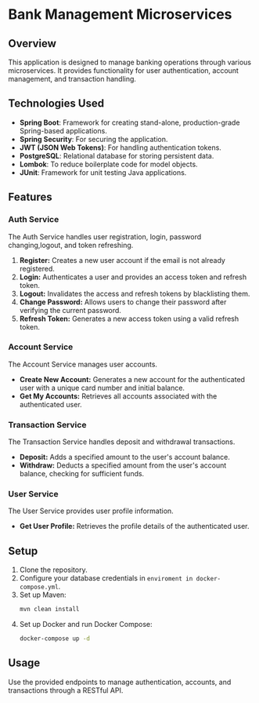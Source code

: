 # Bank Management Microservices

## Overview
This application is designed to manage banking operations through various microservices. 
It provides functionality for user authentication, account management, and transaction handling.

## Technologies Used
- **Spring Boot**: Framework for creating stand-alone, production-grade Spring-based applications.
- **Spring Security**: For securing the application.
- **JWT (JSON Web Tokens)**: For handling authentication tokens.
- **PostgreSQL**: Relational database for storing persistent data.
- **Lombok**: To reduce boilerplate code for model objects.
- **JUnit**: Framework for unit testing Java applications.


## Features

### Auth Service
The Auth Service handles user registration, login, password changing,logout, and token refreshing.

1. **Register:** Creates a new user account if the email is not already registered.
2. **Login:** Authenticates a user and provides an access token and refresh token.
3. **Logout:** Invalidates the access and refresh tokens by blacklisting them.
4. **Change Password:** Allows users to change their password after verifying the current password.
5. **Refresh Token:** Generates a new access token using a valid refresh token.



### Account Service
The Account Service manages user accounts.

- **Create New Account:** Generates a new account for the authenticated user with a unique card number and initial balance.
- **Get My Accounts:** Retrieves all accounts associated with the authenticated user.


### Transaction Service
The Transaction Service handles deposit and withdrawal transactions.

- **Deposit:** Adds a specified amount to the user's account balance.
- **Withdraw:** Deducts a specified amount from the user's account balance, checking for sufficient funds.


### User Service
The User Service provides user profile information.

- **Get User Profile:** Retrieves the profile details of the authenticated user.

## Setup
1. Clone the repository.
2. Configure your database credentials in `enviroment in docker-compose.yml`.
3. Set up Maven:
   ```bash
   mvn clean install
4. Set up Docker and run Docker Compose:
   ```bash
   docker-compose up -d 

## Usage
Use the provided endpoints to manage authentication, accounts, and transactions through a RESTful API.
